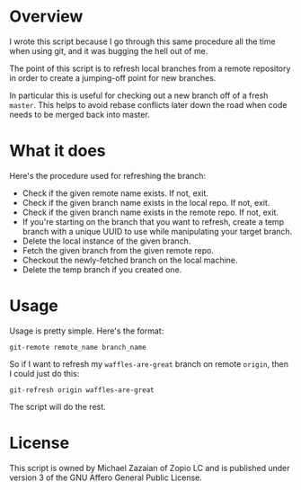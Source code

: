 # Overview
I wrote this script because I go through this same procedure all the time when
using git, and it was bugging the hell out of me.

The point of this script is to refresh local branches from a remote repository
in order to create a jumping-off point for new branches.

In particular this is useful for checking out a new branch off of a fresh
`master`. This helps to avoid rebase conflicts later down the road when code
needs to be merged back into master.

# What it does
Here's the procedure used for refreshing the branch:
* Check if the given remote name exists. If not, exit.
* Check if the given branch name exists in the local repo. If not, exit.
* Check if the given branch name exists in the remote repo. If not, exit.
* If you're starting on the branch that you want to refresh, create a temp
  branch with a unique UUID to use while manipulating your target branch.
* Delete the local instance of the given branch.
* Fetch the given branch from the given remote repo.
* Checkout the newly-fetched branch on the local machine.
* Delete the temp branch if you created one.

# Usage
Usage is pretty simple. Here's the format:

`git-remote remote_name branch_name`

So if I want to refresh my `waffles-are-great` branch on remote `origin`, then
I could just do this:

`git-refresh origin waffles-are-great`

The script will do the rest.

# License
This script is owned by Michael Zazaian of Zopio LC and is published under
version 3 of the GNU Affero General Public License.
